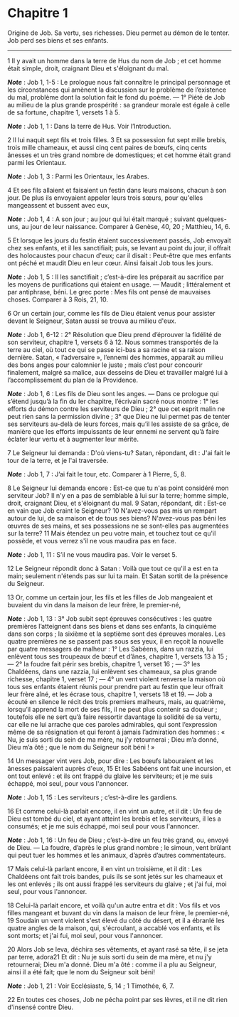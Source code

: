 # Chapitre 1

Origine de Job.
Sa vertu, ses richesses.
Dieu permet au démon de le tenter.
Job perd ses biens et ses enfants.

***

1 Il y avait un homme dans la terre de Hus du nom de Job ; et cet homme était simple, droit, craignant Dieu et s'éloignant du mal.

***Note*** :  Job 1, 1-5 : Le prologue nous fait connaître le principal personnage et les circonstances qui amènent la discussion sur le problème de l’existence du mal, problème dont la solution fait le fond du poème. ― 1° Piété de Job au milieu de la plus grande prospérité : sa grandeur morale est égale à celle de sa fortune, chapitre 1, versets 1 à 5.

***Note*** :  Job 1, 1 : Dans la terre de Hus. Voir l’Introduction.

2 Il lui naquit sept fils et trois filles. 3 Et sa possession fut sept mille brebis, trois mille chameaux, et aussi cinq cent paires de bœufs, cinq cents ânesses et un très grand nombre de domestiques; et cet homme était grand parmi les Orientaux.

***Note*** :  Job 1, 3 : Parmi les Orientaux, les Arabes.


4 Et ses fils allaient et faisaient un festin dans leurs maisons, chacun à son jour. De plus ils envoyaient appeler leurs trois sœurs, pour qu'elles mangeassent et bussent avec eux,

***Note*** :  Job 1, 4 : A son jour ; au jour qui lui était marqué ; suivant quelques-uns, au jour de leur naissance. Comparer à Genèse, 40, 20 ; Matthieu, 14, 6.

5 Et lorsque les jours du festin étaient successivement passés, Job envoyait chez ses enfants, et il les sanctifiait; puis, se levant au point du jour, il offrait des holocaustes pour chacun d'eux; car il disait : Peut-être que mes enfants ont péché et maudit Dieu en leur cœur. Ainsi faisait Job tous les jours.

***Note*** :  Job 1, 5 : Il les sanctifiait ; c’est-à-dire les préparait au sacrifice par les moyens de purifications qui étaient en usage. ― Maudit ; littéralement et par antiphrase, béni. Le grec porte : Mes fils ont pensé de mauvaises choses. Comparer à 3 Rois, 21, 10.


6 Or un certain jour, comme les fils de Dieu étaient venus pour assister devant le Seigneur, Satan aussi se trouva au milieu d'eux.

***Note*** :  Job 1, 6-12 : 2° Résolution que Dieu prend d’éprouver la fidélité de son serviteur, chapitre 1, versets 6 à 12. Nous sommes transportés de la terre au ciel, où tout ce qui se passe ici-bas a sa racine et sa raison dernière. Satan, « l’adversaire », l’ennemi des hommes, apparaît au milieu des bons anges pour calomnier le juste ; mais c’est pour concourir finalement, malgré sa malice, aux desseins de Dieu et travailler malgré lui à l’accomplissement du plan de la Providence.

***Note*** :  Job 1, 6 : Les fils de Dieu sont les anges. ― Dans ce prologue qui s’étend jusqu’à la fin du Ier chapitre, l’écrivain sacré nous montre : 1° les efforts du démon contre les serviteurs de Dieu ; 2° que cet esprit malin ne peut rien sans la permission divine ; 3° que Dieu ne lui permet pas de tenter ses serviteurs au-delà de leurs forces, mais qu’il les assiste de sa grâce, de manière que les efforts impuissants de leur ennemi ne servent qu’à faire éclater leur vertu et à augmenter leur mérite.

7 Le Seigneur lui demanda : D'où viens-tu? Satan, répondant, dit : J'ai fait le tour de la terre, et je l'ai traversée.

***Note*** :  Job 1, 7 : J’ai fait le tour, etc. Comparer à 1 Pierre, 5, 8.

8 Le Seigneur lui demanda encore : Est-ce que tu n'as point considéré mon serviteur Job? Il n'y en a pas de semblable à lui sur la terre; homme simple, droit, craignant Dieu, et s'éloignant du mal. 9 Satan, répondant, dit : Est-ce en vain que Job craint le Seigneur? 10 N'avez-vous pas mis un rempart autour de lui, de sa maison et de tous ses biens? N'avez-vous pas béni les œuvres de ses mains, et ses possessions ne se sont-elles pas augmentées sur la terre? 11 Mais étendez un peu votre main, et touchez tout ce qu'il possède, et vous verrez s'il ne vous maudira pas en face.

***Note*** :  Job 1, 11 : S’il ne vous maudira pas. Voir le verset 5.

12 Le Seigneur répondit donc à Satan : Voilà que tout ce qu'il a est en ta main; seulement n'étends pas sur lui ta main. Et Satan sortit de la présence du Seigneur.


13 Or, comme un certain jour, les fils et les filles de Job mangeaient et buvaient du vin dans la maison de leur frère, le premier-né,

***Note*** :  Job 1, 13 : 3° Job subit sept épreuves consécutives : les quatre premières l’atteignent dans ses biens et dans ses enfants, la cinquième dans son corps ; la sixième et la septième sont des épreuves morales. Les quatre premières ne se passent pas sous ses yeux, il en reçoit la nouvelle par quatre messagers de malheur : 1° Les Sabéens, dans un razzia, lui enlèvent tous ses troupeaux de bœuf et d’ânes, chapitre 1, versets 13 à 15 ; ― 2° la foudre fait périr ses brebis, chapitre 1, verset 16 ; ― 3° les Chaldéens, dans une razzia, lui enlèvent ses chameaux, sa plus grande richesse, chapitre 1, verset 17 ; ― 4° un vent violent renverse la maison où tous ses enfants étaient réunis pour prendre part au festin que leur offrait leur frère aîné, et les écrase tous, chapitre 1, versets 18 et 19. ― Job a écouté en silence le récit des trois premiers malheurs, mais, au quatrième, lorsqu’il apprend la mort de ses fils, il ne peut plus contenir sa douleur ; toutefois elle ne sert qu’à faire ressortir davantage la
solidité de sa vertu, car elle ne lui arrache que ces paroles admirables, qui sont l’expression même de sa résignation et qui feront à jamais l’admiration des hommes : « Nu, je suis sorti du sein de ma mère, nu j’y retournerai ; Dieu m’a donné, Dieu m’a ôté ; que le nom du Seigneur soit béni ! »

14 Un messager vint vers Job, pour dire : Les bœufs labouraient et les ânesses paissaient auprès d'eux, 15 Et les Sabéens ont fait une incursion, et ont tout enlevé : et ils ont frappé du glaive les serviteurs; et je me suis échappé, moi seul, pour vous l'annoncer.

***Note*** :  Job 1, 15 : Les serviteurs ; c’est-à-dire les gardiens.


16 Et comme celui-là parlait encore, il en vint un autre, et il dit : Un feu de Dieu est tombé du ciel, et ayant atteint les brebis et les serviteurs, il les a consumés; et je me suis échappé, moi seul pour vous l'annoncer.

***Note*** :  Job 1, 16 : Un feu de Dieu ; c’est-à-dire un feu très grand, ou, envoyé de Dieu. ― La foudre, d’après le plus grand nombre ; le simoun, vent brûlant qui peut tuer les hommes et les animaux, d’après d’autres commentateurs.


17 Mais celui-là parlant encore, il en vint un troisième, et il dit : Les Chaldéens ont fait trois bandes, puis ils se sont jetés sur les chameaux et les ont enlevés ; ils ont aussi frappé les serviteurs du glaive ; et j'ai fui, moi seul, pour vous l'annoncer.


18 Celui-là parlait encore, et voilà qu'un autre entra et dit : Vos fils et vos filles mangeant et buvant du vin dans la maison de leur frère, le premier-né, 19 Soudain un vent violent s'est élevé du côté du désert, et il a ébranlé les quatre angles de la maison, qui, s'écroulant, a accablé vos enfants, et ils sont morts; et j'ai fui, moi seul, pour vous l'annoncer.


20 Alors Job se leva, déchira ses vêtements, et ayant rasé sa tête, il se jeta par terre, adora21 Et dit : Nu je suis sorti du sein de ma mère, et nu j'y retournerai; Dieu m'a donné. Dieu m'a ôté : comme il a plu au Seigneur, ainsi il a été fait; que le nom du Seigneur soit béni!

***Note*** :  Job 1, 21 : Voir Ecclésiaste, 5, 14 ; 1 Timothée, 6, 7.


22 En toutes ces choses, Job ne pécha point par ses lèvres, et il ne dit rien d'insensé contre Dieu.

